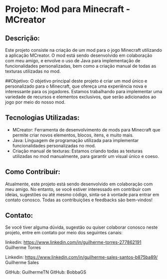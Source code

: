 # Projeto: Mod para Minecraft - MCreator
## Descrição:
Este projeto consiste na criação de um mod para o jogo Minecraft utilizando a aplicação MCreator. O mod está sendo desenvolvido em colaboração com meu amigo, e envolve o uso de Java para implementação de funcionalidades personalizadas, bem como a criação manual de todas as texturas utilizadas no mod.

##Objetivo:
O objetivo principal deste projeto é criar um mod único e personalizado para o Minecraft, que ofereça uma experiência nova e interessante para os jogadores. Estamos trabalhando para implementar uma variedade de recursos e elementos exclusivos, que serão adicionados ao jogo por meio do nosso mod.

## Tecnologias Utilizadas:

- MCreator: Ferramenta de desenvolvimento de mods para Minecraft que permite criar novos elementos, blocos, itens, e muito mais.
- Java: Linguagem de programação utilizada para implementar funcionalidades personalizadas no mod.
- Criação manual de texturas: Estamos criando todas as texturas utilizadas no mod manualmente, para garantir um visual único e coeso.

## Como Contribuir:
Atualmente, este projeto está sendo desenvolvido em colaboração com meu amigo. No entanto, se você estiver interessado em contribuir com ideias, sugestões ou até mesmo código, sinta-se à vontade para entrar em contato conosco. Todas as contribuições e feedbacks são bem-vindos!

## Contato:
Se você tiver alguma dúvida, sugestão ou quiser colaborar conosco neste projeto, entre em contato por meio dos seguintes canais:

linkedin: https://www.linkedin.com/in/guilherme-torres-277862191 Guilherme Torres

Linkedin: https://www.linkedin.com/in/guilherme-sales-santos-b875ba89/ Guilherme Sales

GitHub: GuilhermeTN
GitHub: BobbaGS
